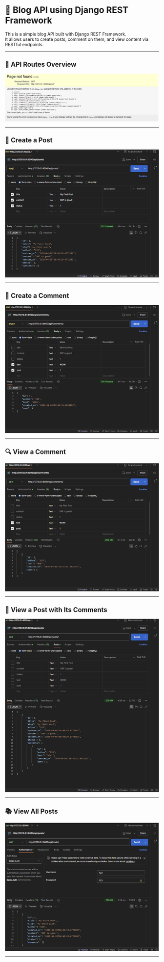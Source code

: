 # 📝 Blog API using Django REST Framework

This is a simple blog API built with Django REST Framework.  
It allows users to create posts, comment on them, and view content via RESTful endpoints.

---

## 🔗 API Routes Overview

![API Routes](https://github.com/Imtbdev/DRFBlog/blob/main/images/routes.png?raw=true)

---

## 📝 Create a Post

![Create Post](https://github.com/Imtbdev/DRFBlog/blob/main/images/post_post.png?raw=true)

---

## 💬 Create a Comment

![Create Comment](https://github.com/Imtbdev/DRFBlog/blob/main/images/post_comment.png?raw=true)

---

## 🔍 View a Comment

![View Comment](https://github.com/Imtbdev/DRFBlog/blob/main/images/get_comments.png?raw=true)

---

## 📖 View a Post with Its Comments

![Post with Comments](https://github.com/Imtbdev/DRFBlog/blob/main/images/get_post_and_comments.png?raw=true)

---

## 📚 View All Posts

![Get Posts](https://github.com/Imtbdev/DRFBlog/blob/main/images/get_posts.png?raw=true)

---